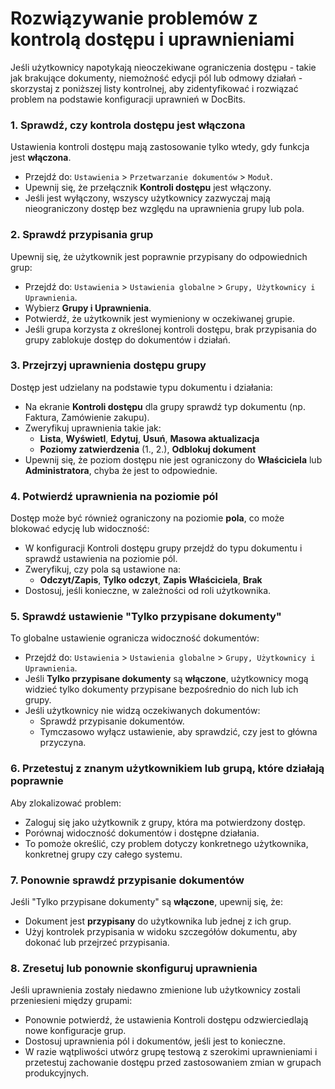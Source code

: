 # Rozwiązywanie problemów z kontrolą dostępu i uprawnieniami

Jeśli użytkownicy napotykają nieoczekiwane ograniczenia dostępu - takie jak brakujące dokumenty, niemożność edycji pól lub odmowy działań - skorzystaj z poniższej listy kontrolnej, aby zidentyfikować i rozwiązać problem na podstawie konfiguracji uprawnień w DocBits.

### 1. Sprawdź, czy kontrola dostępu jest włączona

Ustawienia kontroli dostępu mają zastosowanie tylko wtedy, gdy funkcja jest **włączona**.

* Przejdź do: `Ustawienia` > `Przetwarzanie dokumentów` > `Moduł`.
* Upewnij się, że przełącznik **Kontroli dostępu** jest włączony.
* Jeśli jest wyłączony, wszyscy użytkownicy zazwyczaj mają nieograniczony dostęp bez względu na uprawnienia grupy lub pola.

### 2. Sprawdź przypisania grup

Upewnij się, że użytkownik jest poprawnie przypisany do odpowiednich grup:

* Przejdź do: `Ustawienia` > `Ustawienia globalne` > `Grupy, Użytkownicy i Uprawnienia`.
* Wybierz **Grupy i Uprawnienia**.
* Potwierdź, że użytkownik jest wymieniony w oczekiwanej grupie.
* Jeśli grupa korzysta z określonej kontroli dostępu, brak przypisania do grupy zablokuje dostęp do dokumentów i działań.

### 3. Przejrzyj uprawnienia dostępu grupy

Dostęp jest udzielany na podstawie typu dokumentu i działania:

* Na ekranie **Kontroli dostępu** dla grupy sprawdź typ dokumentu (np. Faktura, Zamówienie zakupu).
* Zweryfikuj uprawnienia takie jak:
  * **Lista**, **Wyświetl**, **Edytuj**, **Usuń**, **Masowa aktualizacja**
  * **Poziomy zatwierdzenia** (1., 2.), **Odblokuj dokument**
* Upewnij się, że poziom dostępu nie jest ograniczony do **Właściciela** lub **Administratora**, chyba że jest to odpowiednie.

### 4. Potwierdź uprawnienia na poziomie pól

Dostęp może być również ograniczony na poziomie **pola**, co może blokować edycję lub widoczność:

* W konfiguracji Kontroli dostępu grupy przejdź do typu dokumentu i sprawdź ustawienia na poziomie pól.
* Zweryfikuj, czy pola są ustawione na:
  * **Odczyt/Zapis**, **Tylko odczyt**, **Zapis Właściciela**, **Brak**
* Dostosuj, jeśli konieczne, w zależności od roli użytkownika.

### 5. Sprawdź ustawienie "Tylko przypisane dokumenty"

To globalne ustawienie ogranicza widoczność dokumentów:

* Przejdź do: `Ustawienia` > `Ustawienia globalne` > `Grupy, Użytkownicy i Uprawnienia`.
* Jeśli **Tylko przypisane dokumenty** są **włączone**, użytkownicy mogą widzieć tylko dokumenty przypisane bezpośrednio do nich lub ich grupy.
* Jeśli użytkownicy nie widzą oczekiwanych dokumentów:
  * Sprawdź przypisanie dokumentów.
  * Tymczasowo wyłącz ustawienie, aby sprawdzić, czy jest to główna przyczyna.

### 6. Przetestuj z znanym użytkownikiem lub grupą, które działają poprawnie

Aby zlokalizować problem:

* Zaloguj się jako użytkownik z grupy, która ma potwierdzony dostęp.
* Porównaj widoczność dokumentów i dostępne działania.
* To pomoże określić, czy problem dotyczy konkretnego użytkownika, konkretnej grupy czy całego systemu.

### 7. Ponownie sprawdź przypisanie dokumentów

Jeśli "Tylko przypisane dokumenty" są **włączone**, upewnij się, że:

* Dokument jest **przypisany** do użytkownika lub jednej z ich grup.
* Użyj kontrolek przypisania w widoku szczegółów dokumentu, aby dokonać lub przejrzeć przypisania.

### 8. Zresetuj lub ponownie skonfiguruj uprawnienia

Jeśli uprawnienia zostały niedawno zmienione lub użytkownicy zostali przeniesieni między grupami:

* Ponownie potwierdź, że ustawienia Kontroli dostępu odzwierciedlają nowe konfiguracje grup.
* Dostosuj uprawnienia pól i dokumentów, jeśli jest to konieczne.
* W razie wątpliwości utwórz grupę testową z szerokimi uprawnieniami i przetestuj zachowanie dostępu przed zastosowaniem zmian w grupach produkcyjnych.
